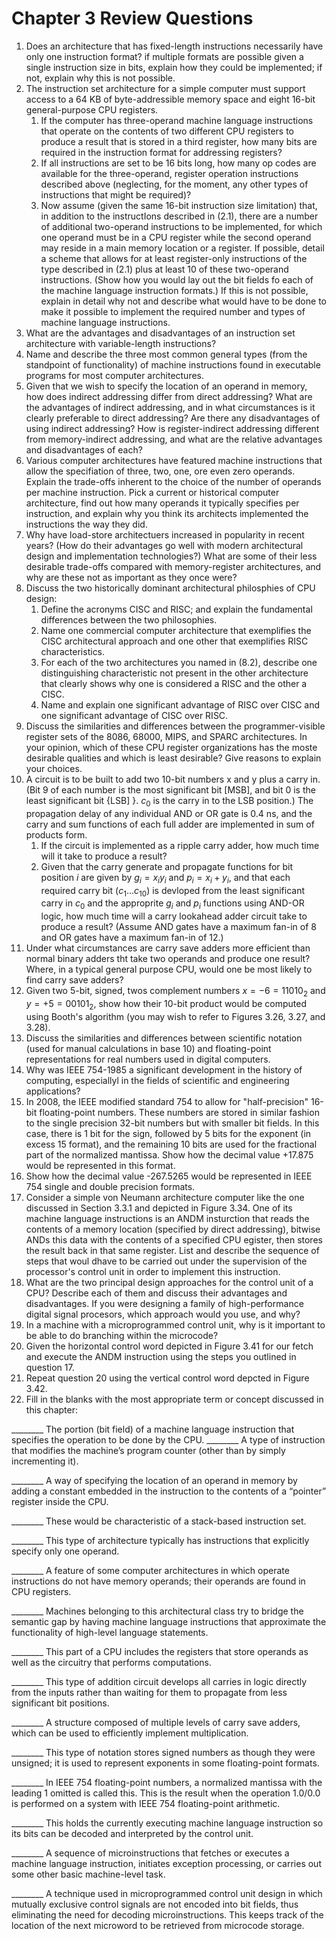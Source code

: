 # Chapter 3 Review Questions
1. Does an architecture that has fixed-length instructions necessarily have only one instruction format? if multiple formats are possible given a single instruction size in bits, explain how they could be implemented; if not, explain why this is not possible.
2. The instruction set architecture for a simple computer must support access to a 64 KB of byte-addressible memory space and eight 16-bit general-purpose CPU registers.
   1. If the computer has three-operand machine language instructions that operate on the contents of two different CPU registers to produce a result that is stored in a third register, how many bits are required in the instruction format for addressing registers?
   2. If all instructions are set to be 16 bits long, how many op codes are available for the three-operand, register operation instructions described above (neglecting, for the moment, any other types of instructions that might be required)?
   3. Now assume (given the same 16-bit instruction size limitation) that, in addition to the instructIons described in (2.1), there are a number of additional two-operand instructions to be implemented, for which one operand must be in a CPU register while the second operand may reside in a main memory location or a register. If possible, detail a scheme that allows for at least register-only instructions of the type described in (2.1) plus at least 10 of these two-operand instructions. (Show how you would lay out the bit fields fo each of the machine language instruction formats.) If this is not possible, explain in detail why not and describe what would have to be done to make it possible to implement the required number and types of machine language instructions.
3. What are the advantages and disadvantages of an instruction set architecture with variable-length instructions?
4. Name and describe the three most common general types (from the standpoint of functionality) of machine instructions found in executable programs for most computer architectures.
5. Given that we wish to specify the location of an operand in memory, how does indirect addressing differ from direct addressing? What are the advantages of indirect addressing, and in what circumstances is it clearly preferable to direct addressing? Are there any disadvantages of using indirect addressing? How is register-indirect addressing different from memory-indirect addressing, and what are the relative advantages and disadvantages of each?
6. Various computer architectures have featured machine instructions that allow the specifiation of three, two, one, ore even zero operands. Explain the trade-offs inherent to the choice of the number of operands per machine instruction. Pick a current or historical computer architecture, find out how many operands it typically specifies per instruction, and explain why you think its architects implemented the instructions the way they did. 
7. Why have load-store architectuers increased in popularity in recent years? (How do their advantages go well with modern architectural design and implementation technologies?) What are some of their less desirable trade-offs compared with memory-register architectures, and why are these not as important as they once were?
8. Discuss the two historically dominant architectural philosphies of CPU design:
   1. Define the acronyms CISC and RISC; and explain the fundamental differences between the two philosophies. 
   2. Name one commercial computer architecture that exemplifies the CISC architectural approach and one other that exemplifies RISC characteristics.
   3. For each of the two architectures you named in (8.2), describe one distinguishing characteristic not present in the other architecture that clearly shows why one is considered a RISC and the other a CISC.
   4. Name and explain one significant advantage of RISC over CISC and one significant advantage of CISC over RISC.
9. Discuss the similarities and differences between the programmer-visible register sets of the 8086, 68000, MIPS, and SPARC architectures. In your opinion, which of these CPU register organizations has the moste desirable qualities and which is least desirable? Give reasons to explain your choices.
10. A circuit is to be built to add two 10-bit numbers x and y plus a carry in. (Bit 9 of each number is the most significant bit \[MSB\], and bit 0 is the least significant bit \{LSB\] }. $c_0$ is the carry in to the LSB position.) The propagation delay of any individual AND or OR gate is 0.4 ns, and the carry and sum functions of each full adder are implemented in sum of products form.
    1.  If the circuit is implemented as a ripple carry adder, how much time will it take to produce a result?
    2.  Given that the carry generate and propagate functions for bit position $i$ are given by $g_i = x_i y_i$ and $p_i = x_i + y_i$, and that each required carry bit $(c_1 ... c_{10})$ is devloped from the least significant carry in 
    $c_0$
    and the approprite 
    $g_i$ 
    and 
    $p_i$
    functions using AND-OR logic, how much time will a carry lookahead adder circuit take to produce a result? (Assume AND gates have a maximum fan-in of 8 and OR gates have a maximum fan-in of 12.)
11. Under what circumstances are carry save adders more efficient than normal binary adders tht take two operands and produce one result? Where, in a typical general purpose CPU, would one be most likely to find carry save adders? 
12. Given two 5-bit, signed, twos complement numbers $x = -6 = 11010_2$ and $y = +5 = 00101_2$, show how their 10-bit product would be computed using Booth's algorithm (you may wish to refer to Figures 3.26, 3.27, and 3.28).
13. Discuss the similarities and differences between scientific notation (used for manual calculations in base 10) and floating-point representations for real numbers used in digital computers.
14. Why was IEEE 754-1985 a significant development in the history of computing, especiallyl in the fields of scientific and engineering applications?
15. In 2008, the IEEE modified standard 754 to allow for "half-precision" 16-bit floating-point numbers. These numbers are stored in similar fashion to the single precision 32-bit numbers but with smaller bit fields. In this case, there is 1 bit for the sign, followed by 5 bits for the exponent (in excess 15 format), and the remaining 10 bits are used for the fractional part of the normalized mantissa. Show how the decimal value +17.875 would be represented in this format.
16. Show how the decimal value -267.5265 would be represented in IEEE 754 single and double precision formats.
17. Consider a simple von Neumann architecture computer like the one discussed in Section 3.3.1 and depicted in Figure 3.34. One of its machine language instructions is an ANDM insturction that reads the contents of a memory location (specified by direct addressing), bitwise ANDs this data with the contents of a specified CPU egister, then stores the result back in that same register. List and describe the sequence of steps that woul dhave to be carried out under the supervision of the processor's control unit in order to implement this instruction.
18. What are the two principal design approaches for the control unit of a CPU? Describe each of them and discuss their advantages and disadvantages. If you were designing a family of high-performance digital signal procesors, which approach would you use, and why? 
19. In a machine with a microprogrammed control unit, why is it important to be able to do branching within the microcode?
20. Given the horizontal control word depicted in Figure 3.41 for our fetch and execute the ANDM instruction using the steps you outlined in question 17.
21. Repeat question 20 using the vertical control word depcted in Figure 3.42.
22. Fill in the blanks with the most appropriate term or concept discussed in this chapter:

________ The portion (bit field) of a machine language instruction that specifies the operation to be done by the CPU.
________ A type of instruction that modifies the machine’s program counter (other than by simply incrementing it).

________ A way of specifying the location of an operand in memory by adding a constant embedded in the instruction 
to the contents of a “pointer” register inside the CPU.

________ These would be characteristic of a stack-based instruction set.

________ This type of architecture typically has instructions that explicitly specify only one operand.

________ A feature of some computer architectures in which 
operate instructions do not have memory operands; 
their operands are found in CPU registers.

________ Machines belonging to this architectural class try to 
bridge the semantic gap by having machine language 
instructions that approximate the functionality of 
high-level language statements.

________ This part of a CPU includes the registers that store 
operands as well as the circuitry that performs 
computations.

________ This type of addition circuit develops all carries in 
logic directly from the inputs rather than waiting for 
them to propagate from less significant bit positions.

________ A structure composed of multiple levels of carry save 
adders, which can be used to efficiently implement 
multiplication.

________ This type of notation stores signed numbers as though 
they were unsigned; it is used to represent exponents 
in some floating-point formats.

________ In IEEE 754 floating-point numbers, a normalized 
mantissa with the leading 1 omitted is called this.
This is the result when the operation 1.0/0.0 is performed on a system with IEEE 754 floating-point 
arithmetic.

________ This holds the currently executing machine language 
instruction so its bits can be decoded and interpreted 
by the control unit.

________ A sequence of microinstructions that fetches or 
executes a machine language instruction, initiates 
exception processing, or carries out some other basic 
machine-level task.

________ A technique used in microprogrammed control unit 
design in which mutually exclusive control signals are 
not encoded into bit fields, thus eliminating the need 
for decoding microinstructions.
This keeps track of the location of the next microword 
to be retrieved from microcode storage.
